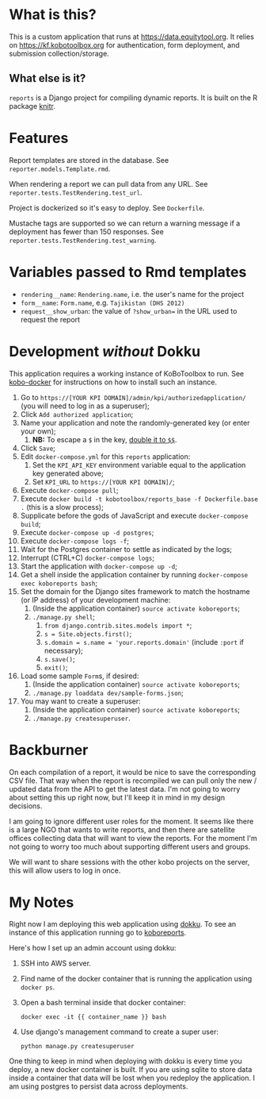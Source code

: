 # What is this?

This is a custom application that runs at https://data.equitytool.org. It relies on https://kf.kobotoolbox.org for authentication, form deployment, and submission collection/storage.

## What else is it?

`reports` is a Django project for compiling dynamic reports. It is
built on the R package [knitr][knitr].

# Features

Report templates are stored in the database. See
`reporter.models.Template.rmd`.

When rendering a report we can pull data from any URL. See
`reporter.tests.TestRendering.test_url`.

Project is dockerized so it's easy to deploy. See `Dockerfile`.

Mustache tags are supported so we can return a warning message if a
deployment has fewer than 150 responses. See
`reporter.tests.TestRendering.test_warning`.

# Variables passed to Rmd templates

* `rendering__name`: `Rendering.name`, i.e. the user's name for the project
* `form__name`: `Form.name`, e.g. `Tajikistan (DHS 2012)`
* `request__show_urban`: the value of `?show_urban=` in the URL used to request
  the report


# Development _without_ Dokku

This application requires a working instance of KoBoToolbox to run. See
[kobo-docker](https://github.com/kobotoolbox/kobo-docker) for instructions
on how to install such an instance.

1. Go to `https://[YOUR KPI DOMAIN]/admin/kpi/authorizedapplication/` (you will
   need to log in as a superuser);
1. Click `Add authorized application`;
1. Name your application and note the randomly-generated key (or enter your
   own);
   1. **NB:** To escape a `$` in the key,
      [double it to `$$`](https://github.com/docker/compose/issues/3427).
1. Click `Save`;
1. Edit `docker-compose.yml` for this `reports` application:
    1. Set the `KPI_API_KEY` environment variable equal to the application key
       generated above;
    1. Set `KPI_URL` to `https://[YOUR KPI DOMAIN]/`;
1. Execute `docker-compose pull`;
1. Execute `docker build -t kobotoolbox/reports_base -f Dockerfile.base .` (this is a slow process);
1. Supplicate before the gods of JavaScript and execute `docker-compose build`;
1. Execute `docker-compose up -d postgres`;
1. Execute `docker-compose logs -f`;
1. Wait for the Postgres container to settle as indicated by the logs;
1. Interrupt (CTRL+C) `docker-compose logs`;
1. Start the application with `docker-compose up -d`;
1. Get a shell inside the application container by running
   `docker-compose exec koboreports bash`;
1. Set the domain for the Django sites framework to match the hostname
   (or IP address) of your development machine:
    1. (Inside the application container) `source activate koboreports`;
    1. `./manage.py shell`;
        1. `from django.contrib.sites.models import *`;
        1. `s = Site.objects.first()`;
        1. `s.domain = s.name = 'your.reports.domain'` (include `:port` if
           necessary);
        1. `s.save()`;
        1. `exit()`;
1. Load some sample `Form`s, if desired:
    1. (Inside the application container) `source activate koboreports`;
    1. `./manage.py loaddata dev/sample-forms.json`;
1. You may want to create a superuser:
    1. (Inside the application container) `source activate koboreports`;
    1. `./manage.py createsuperuser`.

# Backburner

On each compilation of a report, it would be nice to save the
corresponding CSV file. That way when the report is recompiled we can
pull only the new / updated data from the API to get the latest
data. I'm not going to worry about setting this up right now, but I'll
keep it in mind in my design decisions.

I am going to ignore different user roles for the moment.  It seems
like there is a large NGO that wants to write reports, and then there
are satellite offices collecting data that will want to view the
reports. For the moment I'm not going to worry too much about
supporting different users and groups.

We will want to share sessions with the other kobo projects on the
server, this will allow users to log in once.

# My Notes

Right now I am deploying this web application using [dokku][dokku]. To
see an instance of this application running go to
[koboreports][koboreports].

Here's how I set up an admin account using dokku:

1.  SSH into AWS server.
2.  Find name of the docker container that is running the application
    using `docker ps`.
3.  Open a bash terminal inside that docker container:

        docker exec -it {{ container_name }} bash

4.  Use django's management command to create a super user:

        python manage.py createsuperuser

One thing to keep in mind when deploying with dokku is every time you
deploy, a new docker container is built. If you are using sqlite to
store data inside a container that data will be lost when you redeploy
the application. I am using postgres to persist data across
deployments.

[knitr]: http://yihui.name/knitr/
[dokku]: http://progrium.viewdocs.io/dokku/
[koboreports]: http://koboreports.hbs-rcs.org/
